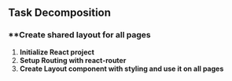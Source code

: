 ## Task Decomposition

### **Create shared layout for all pages
1. **Initialize React project**
2. **Setup Routing with react-router**
3. **Create Layout component with styling and use it on all pages**
